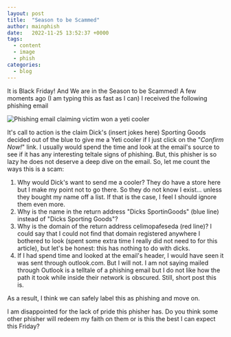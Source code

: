 ```yaml
---
layout: post
title:  "Season to be Scammed"
author: mainphish
date:   2022-11-25 13:52:37 +0000
tags:
  - content
  - image
  - phish
categories: 
  - blog
---
```


It is Black Friday! And We are in the Season to be Scammed! A few moments 
ago (I am typing this as fast as I can) I received the following phishing 
email

<img src="/images/2022/phish4.png" class="align-center" 
alt="Phishing email claiming victim won a yeti cooler">

It's call to action is the claim 
Dick's (insert jokes here) Sporting Goods 
decided out of the blue to give me a Yeti cooler if I just click on 
the "*Confirm Now!*" link. I usually would spend the time and look at the 
email's source to see if it has any interesting teltale signs of phishing. 
But, this phisher is so lazy he does not deserve a deep dive on the email. 
So, let me count the ways this is a scam:

1. Why would Dick's want to send me a cooler? They do have a store here but I make my point not to go there. So they do not know I exist... unless they bought my name off a list. If that is the case, I feel I should ignore them even more.
1. Why is the name in the return address "Dicks SportinGoods" (blue line) instead of "Dicks Sporting Goods"?
1. Why is the domain of the return address celimopafeseda (red line)? I could say that I could not find that domain registered anywhere I bothered to look (spent some extra time I really did not need to for this article), but let's be honest: this has nothing to do with dicks.
1. If I had spend time and looked at the email's header, I would have seen it was sent through outlook.com. But I will not. I am not saying mailed through Outlook is a telltale of a phishing email but I do not like how the path it took while inside their network is obscured. Still, short post this is.

As a result, I think we can safely label this as phishing and move on.

I am disappointed for the lack of pride this phisher has. Do you think some other phisher will redeem my faith on them or is this the best I can expect this Friday?



